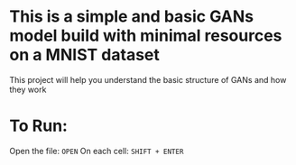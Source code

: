# This is a simple and basic GANs model build with minimal resources on a MNIST dataset

This project will help you understand the basic structure of GANs and how they work

# To Run:

Open the file: `OPEN`
On each cell: `SHIFT + ENTER` 
